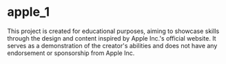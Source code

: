 # apple_1
This project is created for educational purposes, aiming to showcase skills through the design and content inspired by Apple Inc.'s official website. It serves as a demonstration of the creator's abilities and does not have any endorsement or sponsorship from Apple Inc.
